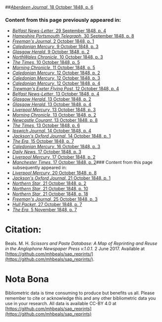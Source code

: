 ##[*Aberdeen Journal*, 18 October 1848, p. 6](https://mhbeals.github.io/sap_html/Aberdeen-Journal/Aberdeen-Journal-18-October-1848-p-6)

### Content from this page previously appeared in:
+ [*Belfast News-Letter*, 29 September 1848, p. 4](https://mhbeals.github.io/sap_html/Belfast-News-Letter/Belfast-News-Letter-29-September-1848-p-4)
+ [*Hampshire Portsmouth Telegraph*, 30 September 1848, p. 8](https://mhbeals.github.io/sap_html/Hampshire-Portsmouth-Telegraph/Hampshire-Portsmouth-Telegraph-30-September-1848-p-8)
+ [*Freeman's Journal*, 2 October 1848, p. 1](https://mhbeals.github.io/sap_html/Freeman's-Journal/Freeman's-Journal-2-October-1848-p-1)
+ [*Caledonian Mercury*, 9 October 1848, p. 3](https://mhbeals.github.io/sap_html/Caledonian-Mercury/Caledonian-Mercury-9-October-1848-p-3)
+ [*Glasgow Herald*, 9 October 1848, p. 2](https://mhbeals.github.io/sap_html/Glasgow-Herald/Glasgow-Herald-9-October-1848-p-2)
+ [*NorthWales Chronicle*, 10 October 1848, p. 3](https://mhbeals.github.io/sap_html/NorthWales-Chronicle/NorthWales-Chronicle-10-October-1848-p-3)
+ [*The Times*, 10 October 1848, p. 5](https://mhbeals.github.io/sap_html/The-Times/The-Times-10-October-1848-p-5)
+ [*Morning Chronicle*, 11 October 1848, p. 5](https://mhbeals.github.io/sap_html/Morning-Chronicle/Morning-Chronicle-11-October-1848-p-5)
+ [*Caledonian Mercury*, 12 October 1848, p. 2](https://mhbeals.github.io/sap_html/Caledonian-Mercury/Caledonian-Mercury-12-October-1848-p-2)
+ [*Caledonian Mercury*, 12 October 1848, p. 3](https://mhbeals.github.io/sap_html/Caledonian-Mercury/Caledonian-Mercury-12-October-1848-p-3)
+ [*Caledonian Mercury*, 12 October 1848, p. 4](https://mhbeals.github.io/sap_html/Caledonian-Mercury/Caledonian-Mercury-12-October-1848-p-4)
+ [*Trewman's Exeter Flying Post*, 12 October 1848, p. 4](https://mhbeals.github.io/sap_html/Trewman's-Exeter-Flying-Post/Trewman's-Exeter-Flying-Post-12-October-1848-p-4)
+ [*Belfast News-Letter*, 13 October 1848, p. 4](https://mhbeals.github.io/sap_html/Belfast-News-Letter/Belfast-News-Letter-13-October-1848-p-4)
+ [*Glasgow Herald*, 13 October 1848, p. 2](https://mhbeals.github.io/sap_html/Glasgow-Herald/Glasgow-Herald-13-October-1848-p-2)
+ [*Glasgow Herald*, 13 October 1848, p. 4](https://mhbeals.github.io/sap_html/Glasgow-Herald/Glasgow-Herald-13-October-1848-p-4)
+ [*Liverpool Mercury*, 13 October 1848, p. 3](https://mhbeals.github.io/sap_html/Liverpool-Mercury/Liverpool-Mercury-13-October-1848-p-3)
+ [*Morning Chronicle*, 13 October 1848, p. 2](https://mhbeals.github.io/sap_html/Morning-Chronicle/Morning-Chronicle-13-October-1848-p-2)
+ [*Newcastle Courant*, 13 October 1848, p. 8](https://mhbeals.github.io/sap_html/Newcastle-Courant/Newcastle-Courant-13-October-1848-p-8)
+ [*The Times*, 13 October 1848, p. 6](https://mhbeals.github.io/sap_html/The-Times/The-Times-13-October-1848-p-6)
+ [*Ipswich Journal*, 14 October 1848, p. 4](https://mhbeals.github.io/sap_html/Ipswich-Journal/Ipswich-Journal-14-October-1848-p-4)
+ [*Jackson's Oxford Journal*, 14 October 1848, p. 1](https://mhbeals.github.io/sap_html/Jackson's-Oxford-Journal/Jackson's-Oxford-Journal-14-October-1848-p-1)
+ [*The Era*, 15 October 1848, p. 7](https://mhbeals.github.io/sap_html/The-Era/The-Era-15-October-1848-p-7)
+ [*Caledonian Mercury*, 16 October 1848, p. 3](https://mhbeals.github.io/sap_html/Caledonian-Mercury/Caledonian-Mercury-16-October-1848-p-3)
+ [*Daily News*, 17 October 1848, p. 3](https://mhbeals.github.io/sap_html/Daily-News/Daily-News-17-October-1848-p-3)
+ [*Liverpool Mercury*, 17 October 1848, p. 2](https://mhbeals.github.io/sap_html/Liverpool-Mercury/Liverpool-Mercury-17-October-1848-p-2)
+ [*Manchester Times*, 17 October 1848, p. 2](https://mhbeals.github.io/sap_html/Manchester-Times/Manchester-Times-17-October-1848-p-2)### Content from this page subsequently appeared in:
+ [*Liverpool Mercury*, 20 October 1848, p. 8](https://mhbeals.github.io/sap_html/Liverpool-Mercury/Liverpool-Mercury-20-October-1848-p-8)
+ [*Jackson's Oxford Journal*, 21 October 1848, p. 1](https://mhbeals.github.io/sap_html/Jackson's-Oxford-Journal/Jackson's-Oxford-Journal-21-October-1848-p-1)
+ [*Northern Star*, 21 October 1848, p. 2](https://mhbeals.github.io/sap_html/Northern-Star/Northern-Star-21-October-1848-p-2)
+ [*Northern Star*, 21 October 1848, p. 10](https://mhbeals.github.io/sap_html/Northern-Star/Northern-Star-21-October-1848-p-10)
+ [*Northern Star*, 21 October 1848, p. 18](https://mhbeals.github.io/sap_html/Northern-Star/Northern-Star-21-October-1848-p-18)
+ [*Freeman's Journal*, 25 October 1848, p. 3](https://mhbeals.github.io/sap_html/Freeman's-Journal/Freeman's-Journal-25-October-1848-p-3)
+ [*Hull Packet*, 27 October 1848, p. 7](https://mhbeals.github.io/sap_html/Hull-Packet/Hull-Packet-27-October-1848-p-7)
+ [*The Era*, 5 November 1848, p. 7](https://mhbeals.github.io/sap_html/The-Era/The-Era-5-November-1848-p-7)
                    
# Citation: 

Beals. M. H. *Scissors and Paste Database: A Map of Reprinting and Reuse in the Anglophone Newspaper Press v.1.0.1.* 2 June 2017. Available at [https://github.com/mhbeals/sap_reprints/](https://github.com/mhbeals/sap_reprints/). 
                    
# Nota Bona

Bibliometric data is time consuming to produce but benefits us all. Please remember to cite or acknowledge this and any other bibliometric data you use in your research. All data is available CC-BY 4.0 at [https://github.com/mhbeals/sap_reprints](https://github.com/mhbeals/sap_reprints)